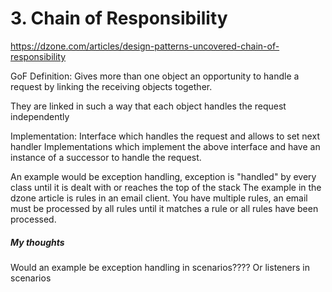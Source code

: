 # 3. Chain of Responsibility

https://dzone.com/articles/design-patterns-uncovered-chain-of-responsibility

GoF Definition: Gives more than one object an opportunity to handle a request by linking the receiving objects together.

They are linked in such a way that each object handles the request independently

Implementation:
	Interface which handles the request and allows to set next handler
	Implementations which implement the above interface and have an instance of a successor to handle the request.
	
An example would be exception handling, exception is "handled" by every class until it is dealt with or reaches the top of the stack
The example in the dzone article is rules in an email client. You have multiple rules, an email must be processed by all rules until it matches a rule or all rules have been processed.

##### My thoughts #####
Would an example be exception handling in scenarios???? Or listeners in scenarios
